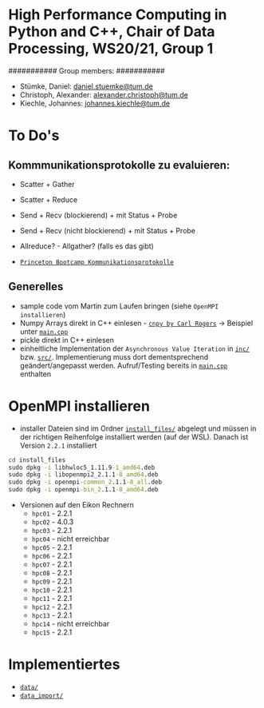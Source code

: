 # High Performance Computing in Python and C++, Chair of Data Processing, WS20/21, Group 1

###########
Group members:
###########
- Stümke, Daniel: 			daniel.stuemke@tum.de
- Christoph, Alexander:     alexander.christoph@tum.de
- Kiechle, Johannes: 		johannes.kiechle@tum.de

# To Do's

## Kommmunikationsprotokolle zu evaluieren:

- Scatter + Gather
- Scatter + Reduce
- Send + Recv (blockierend) + mit Status + Probe
- Send + Recv (nicht blockierend) + mit Status + Probe
- Allreduce? - Allgather? (falls es das gibt)

- <a href="https://princetonuniversity.github.io/PUbootcamp/sessions/parallel-programming/Intro_PP_bootcamp_2018.pdf" target="_blank">`Princeton Bootcamp Kommunikationsprotokolle`</a>

## Generelles

- sample code vom Martin zum Laufen bringen (siehe `OpenMPI installieren`)
- Numpy Arrays direkt in C++ einlesen - <a href="https://github.com/rogersce/cnpy" target="_blank">`cnpy by Carl Rogers`</a> -> Beispiel unter <a href="data_import/main.cpp" target="_blank">`main.cpp`</a>
- pickle direkt in C++ einlesen
- einheitliche Implementation der `Asynchronous Value Iteration` in <a href="data_import/lib/inc/Async_VI.h" target="_blank">`inc/`</a> bzw. <a href="data_import/lib/src/Async_VI.cpp" target="_blank">`src/`</a>. Implementierung muss dort dementsprechend geändert/angepasst werden. Aufruf/Testing bereits in <a href="data_import/main.cpp" target="_blank">`main.cpp`</a> enthalten

# OpenMPI installieren

- installer Dateien sind im Ordner <a href="install_files/" target="_blank">`install_files/`</a> abgelegt und müssen in der richtigen Reihenfolge installiert werden (auf der WSL). Danach ist Version `2.2.1` installiert
```cmd
cd install_files
sudo dpkg -i libhwloc5_1.11.9-1_amd64.deb
sudo dpkg -i libopenmpi2_2.1.1-8_amd64.deb
sudo dpkg -i openmpi-common_2.1.1-8_all.deb
sudo dpkg -i openmpi-bin_2.1.1-8_amd64.deb
```

- Versionen auf den Eikon Rechnern
    - `hpc01` - 2.2.1
    - `hpc02` - 4.0.3
    - `hpc03` - 2.2.1
    - `hpc04` - nicht erreichbar
    - `hpc05` - 2.2.1
    - `hpc06` - 2.2.1
    - `hpc07` - 2.2.1
    - `hpc08` - 2.2.1
    - `hpc09` - 2.2.1
    - `hpc10` - 2.2.1
    - `hpc11` - 2.2.1
    - `hpc12` - 2.2.1
    - `hpc13` - 2.2.1
    - `hpc14` - nicht erreichbar
    - `hpc15` - 2.2.1

# Implementiertes

- <a href="data/" target="_blank">`data/`</a>
- <a href="data_import/" target="_blank">`data_import/`</a>
